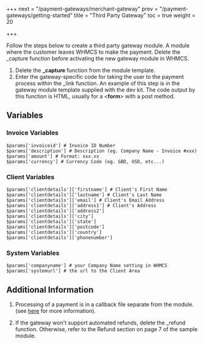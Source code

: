 +++
next = "/payment-gateways/merchant-gateway"
prev = "/payment-gateways/getting-started"
title = "Third Party Gateway"
toc = true
weight = 20

+++

Follow the steps below to create a third party gateway module.
A module where the customer leaves WHMCS to make the payment.
Delete the _capture function before activating the new gateway module in WHMCS.

1. Delete the **_capture** function from the module template.
2. Enter the gateway-specific code for taking the user to the payment process within the _link function.
An example of this step is in the gateway module template supplied with the dev kit.
The code output by this function is HTML, usually for a <**form**> with a post method.

## Variables

### Invoice Variables
```
$params['invoiceid'] # Invoice ID Number
$params['description'] # Description (eg. Company Name - Invoice #xxx)
$params['amount'] # Format: xxx.xx
$params['currency'] # Currency Code (eg. GBD, USD, etc...)
```
### Client Variables
```
$params['clientdetails']['firstname'] # Client's First Name
$params['clientdetails']['lastname'] # Client's Last Name
$params['clientdetails']['email'] # Client's Email Address
$params['clientdetails']['address1'] # Client's Address
$params['clientdetails']['address2']
$params['clientdetails']['city']
$params['clientdetails']['state']
$params['clientdetails']['postcode']
$params['clientdetails']['country']
$params['clientdetails']['phonenumber']
```

### System Variables
```
$params['companyname'] # your Company Name setting in WHMCS
$params['systemurl'] # the url to the Client Area
```

## Additional Information

1. Processing of a payment is in a callback file separate from the module.
(see [here][callbacks] for more information).

2. If the gateway won't support automated refunds, delete the _refund function.
Otherwise, refer to the Refund section on page 7 of the sample module.

[callbacks]: /payment-gateways/callbacks "Callback Files"
